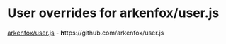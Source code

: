 # User overrides for arkenfox/user.js

[arkenfox/user.js](https://github.com/arkenfox/user.js) - **h**ttps://github.com/arkenfox/user.js
